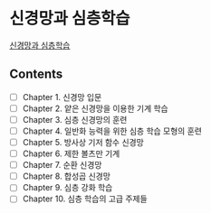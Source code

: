 # 신경망과 심층학습
[신경망과 심층학습](http://www.kyobobook.co.kr/product/detailViewKor.laf?ejkGb=KOR&mallGb=KOR&barcode=9791188621668&orderClick=LEa&Kc=)

## Contents
- [ ] Chapter 1. 신경망 입문
- [ ] Chapter 2. 얕은 신경망을 이용한 기계 학습  
- [ ] Chapter 3. 심층 신경망의 훈련
- [ ] Chapter 4. 일반화 능력을 위한 심층 학습 모형의 훈련
- [ ] Chapter 5. 방사상 기저 함수 신경망
- [ ] Chapter 6. 제한 볼츠만 기계
- [ ] Chapter 7. 순환 신경망
- [ ] Chapter 8. 합성곱 신경망
- [ ] Chapter 9. 심층 강화 학습
- [ ] Chapter 10. 심층 학습의 고급 주제들